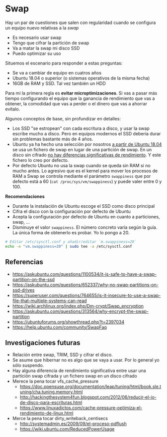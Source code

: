 # Swap

Hay un par de cuestiones que salen con regularidad cuando se configura un equipo nuevo relativas a la _swap_

* Es necesario usar swap
* Tengo que cifrar la partición de swap
* Va a matar la swap mi disco SSD
* Puedo optimizar su uso

Situemos el escenario para responder a estas preguntas:

* Se va a cambiar de equipo en cuatros años
* Ubuntu 18.04 o superior (o sistemas operativos de la misma fecha)
* 16GB de RAM y SSD. Tal vez también un HDD

Para mi la primera regla es **evitar microptimizaciones**. Si vas a pasar más tiempo configurando el equipo que la ganancia de rendimiento que vas a obtener, la comodidad que vas a perder o el dinero que vas a ahorrar evítalo.

Algunos conceptos de base, sin profundizar en detalles:

* Los SSD "se estropean" con cada escritura a disco, y usar la swap escribe mucho a disco. Pero en equipos modernos el SSD debería durar sin problemas bastante más de 4 años.
* Ubuntu ya ha hecho una selección por nosotros [a partir de Ubuntu 18.04](https://wiki.ubuntu.com/BionicBeaver/ReleaseNotes#Other_base_system_changes_since_16.04_LTS) se usa un fichero de swap en lugar de una partición de swap. En un disco sin cifrado [no hay diferencias significativas de rendimiento](https://serverfault.com/questions/25653/swap-partition-vs-file-for-performance). Y este fichero lo creo por defecto.
* Por defecto Ubuntu no usa la swap cuando se queda sin RAM si no mucho antes. Lo agresivo que es el kernel para mover los procesos de RAM a Swap se controla mediante el parámetro `swappiness` que por defecto está a 60 (`cat /proc/sys/vm/swappiness`) y puede valer entre 0 y 100.

**Recomendaciones**

* Durante la instalación de Ubuntu escoge el SSD como disco principal
* Cifra el disco con la configuración por defecto de Ubuntu
* Acepta la configuración por defecto de Ubuntu en cuanto a particiones, swap, ...
* Disminuye el valor `swappiness`. El número concreto varía según la guía. La única forma de obtenerlo es probar. Yo lo pongo a 20.

```bash
# Editar /etc/sysctl.conf y añadir/editar `m.swappiness=20`
echo -e "vm.swappiness=20" | sudo tee -a /etc/sysctl.conf
```


## Referencias

* https://askubuntu.com/questions/1100534/it-is-safe-to-have-a-swap-partition-on-the-ssd
* https://askubuntu.com/questions/652337/why-no-swap-partitions-on-ssd-drives
* https://superuser.com/questions/764655/is-it-insecure-to-use-a-swap-file-that-multiple-systems-can-read
* https://wiki.archlinux.org/index.php/Dm-crypt/Swap_encryption
* https://askubuntu.com/questions/313564/why-encrypt-the-swap-partition
* https://ubuntuforums.org/showthread.php?t=2397034
* https://help.ubuntu.com/community/SwapFaq


## Investigaciones futuras

* Relación entre swap, TRIM, SSD y cifrar el disco.
* Se asume que hibernar no es algo que se vaya a usar. Por lo general yo sólo suspendo.
* Hay alguna diferencia de rendimiento significativa entre usar una partición swap cifrada y un fichero swap en un disco cifrado
* Merece la pena tocar vfs_cache_pressure
  + https://doc.opensuse.org/documentation/leap/tuning/html/book.sle.tuning/cha.tuning.memory.html
  + http://hackingthesystem4fun.blogspot.com/2012/06/reducir-el-io-de-disco-para-escrituras.html
  + https://www.linuxadictos.com/cache-pressure-optimiza-el-rendimiento-de-linux.html
* Merce la pena tocar dirty_writeback_centisecs
  + http://systemadmin.es/2009/09/el-proceso-pdflush
  + https://wiki.ubuntu.com/ReducedPowerUsage

